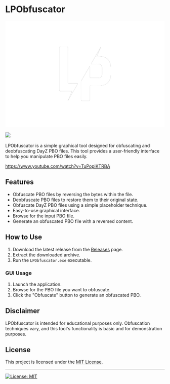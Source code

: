 # LPObfuscator

![Logo](LP.png)

![](https://komarev.com/ghpvc/?username=LinuxPhantom)

LPObfuscator is a simple graphical tool designed for obfuscating and deobfuscating DayZ PBO files. This tool provides a user-friendly interface to help you manipulate PBO files easily.

https://www.youtube.com/watch?v=TuPopiKTRBA

## Features

- Obfuscate PBO files by reversing the bytes within the file.
- Deobfuscate PBO files to restore them to their original state.
- Obfuscate DayZ PBO files using a simple placeholder technique.
- Easy-to-use graphical interface.
- Browse for the input PBO file.
- Generate an obfuscated PBO file with a reversed content.

## How to Use

1. Download the latest release from the [Releases](https://github.com/<your_username>/<your_repository>/releases) page.
2. Extract the downloaded archive.
3. Run the `LPObfuscator.exe` executable.

### GUI Usage

1. Launch the application.
2. Browse for the PBO file you want to obfuscate.
3. Click the "Obfuscate" button to generate an obfuscated PBO.

## Disclaimer

LPObfuscator is intended for educational purposes only. Obfuscation techniques vary, and this tool's functionality is basic and for demonstration purposes.

## License

This project is licensed under the [MIT License](LICENSE).

---

[![License: MIT](https://img.shields.io/badge/License-MIT-yellow.svg)](https://opensource.org/licenses/MIT)

